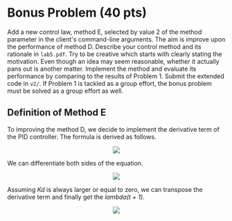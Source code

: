 # Bonus Problem (40 pts)

Add a new control law, method E, selected by value 2 of the method parameter in
the client's command-line arguments. The aim is improve upon the performance of
method D. Describe your control method and its rationale in `lab5.pdf`. Try to
be creative which starts with clearly stating the motivation. Even though an
idea may seem reasonable, whether it actually pans out is another matter.
Implement the method and evaluate its performance by comparing to the results of
Problem 1. Submit the extended code in `v2/`. If Problem 1 is tackled as a group
effort, the bonus problem must be solved as a group effort as well.

## Definition of Method E

To improving the method D, we decide to implement the derivative term of the PID
controller. The formula is derived as follows.

<!-- $$
\lambda(t)\ =\ K_pe(t)\ +\ K_i\int_{0}^{\tau}\ e(\tau)\ d\tau\ +\ K_d\dfrac{d}{dt}e(t)
$$ -->

<div align="center"><img style="background: white;" src="https://render.githubusercontent.com/render/math?math=%5Clambda(t)%5C%20%3D%5C%20K_pe(t)%5C%20%2B%5C%20K_i%5Cint_%7B0%7D%5E%7B%5Ctau%7D%5C%20e(%5Ctau)%5C%20d%5Ctau%5C%20%2B%5C%20K_d%5Cdfrac%7Bd%7D%7Bdt%7De(t)"></div>

We can differentiate both sides of the equation.

<!-- $$
\dfrac{d}{dt}\lambda(t)\ =\ -K_p(\lambda(t) - \gamma)\ +\ K_i(Q^* - Q(t))\ -\ K_d\dfrac{d}{dt}\lambda(t)
$$ -->

<div align="center"><img style="background: white;" src="https://render.githubusercontent.com/render/math?math=%5Cdfrac%7Bd%7D%7Bdt%7D%5Clambda(t)%5C%20%3D%5C%20-K_p(%5Clambda(t)%20-%20%5Cgamma)%5C%20%2B%5C%20K_i(Q%5E*%20-%20Q(t))%5C%20-%5C%20K_d%5Cdfrac%7Bd%7D%7Bdt%7D%5Clambda(t)"></div>

Assuming _Kd_ is always larger or equal to zero, we can transpose the derivative
term and finally get the _lambda(t + 1)_.

<!-- $$
\lambda(t + 1)\ =\ \lambda(t)\ +\ \dfrac{-K_p(\lambda(t) - \gamma)\ +\ K_i(Q^* - Q(t))}{(1\ +\ K_d)}
$$ -->

<div align="center"><img style="background: white;" src="https://render.githubusercontent.com/render/math?math=%5Clambda(t%20%2B%201)%5C%20%3D%5C%20%5Clambda(t)%5C%20%2B%5C%20%5Cdfrac%7B-K_p(%5Clambda(t)%20-%20%5Cgamma)%5C%20%2B%5C%20K_i(Q%5E*%20-%20Q(t))%7D%7B(1%5C%20%2B%5C%20K_d)%7D"></div>
